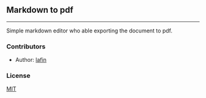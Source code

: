 ## Markdown to pdf
___

Simple markdown editor who able exporting the document to pdf.

### Contributors

 * Author: [lafin](https://github.com/lafin)

### License

  [MIT](LICENSE)
